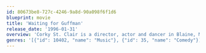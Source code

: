 ```yaml
---
id: 80673be8-727c-4246-9a8d-90a098f6f1d6
blueprint: movie
title: 'Waiting for Guffman'
release_date: '1996-01-31'
overview: 'Corky St. Clair is a director, actor and dancer in Blaine, Missouri. When it comes time to celebrate Blaine''s 150th anniversary, Corky resolves to bring down the house in Broadway style in this hilarious mockumentary from the people who brought you "This is Spinal Tap!"'
genres: '[{"id": 10402, "name": "Music"}, {"id": 35, "name": "Comedy"}]'
---
```

